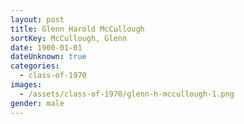 ```yaml
---
layout: post
title: Glenn Harold McCullough
sortKey: McCullough, Glenn
date: 1900-01-01
dateUnknown: true
categories:
  - class-of-1970
images:
  - /assets/class-of-1970/glenn-h-mccullough-1.png
gender: male
---
```


